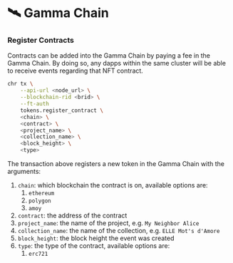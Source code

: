 # 🛰️ Gamma Chain

### Register Contracts

Contracts can be added into the Gamma Chain by paying a fee in the Gamma Chain. By doing so, any dapps within the same cluster will be able to receive events regarding that NFT contract.

```bash
chr tx \
    --api-url <node_url> \
    --blockchain-rid <brid> \
    --ft-auth
    tokens.register_contract \
    <chain> \
    <contract> \
    <project_name> \
    <collection_name> \
    <block_height> \
    <type>
```

The transaction above registers a new token in the Gamma Chain with the arguments:

1. `chain`: which blockchain the contract is on, available options are:
   1. `ethereum`
   2. `polygon`
   3. `amoy`
2. `contract`: the address of the contract
3. `project_name`: the name of the project, e.g. `My Neighbor Alice`
4. `collection_name`: the name of the collection, e.g. `ELLE Mot's d'Amore`
5. `block_height`: the block height the event was created
6. `type`: the type of the contract, available options are:
   1. `erc721`
